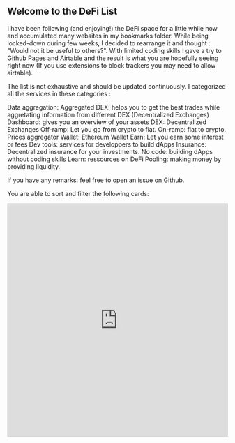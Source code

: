 ## Welcome to the DeFi List

I have been following (and enjoying!) the DeFi space for a little while now and accumulated many websites in my bookmarks folder. While being locked-down during few weeks, I decided to rearrange it and thought : "Would not it be useful to others?". With limited coding skills I gave a try to Github Pages and Airtable and the result is what you are hopefully seeing right now (If you use extensions to block trackers you may need to allow airtable).

The list is not exhaustive and should be updated continuously. I categorized all the services in these categories :

Data aggregation:
Aggregated DEX: helps you to get the best trades while aggretating information from different DEX (Decentralized Exchanges)
Dashboard: gives you an overview of your assets
DEX: Decentralized Exchanges
Off-ramp: Let you go from crypto to fiat.
On-ramp: fiat to crypto.
Prices aggregator
Wallet: Ethereum Wallet
Earn: Let you earn some interest or fees
Dev tools: services for developpers to build dApps
Insurance: Decentralized insurance for your investments.
No code: building dApps without coding skills
Learn: ressources on DeFi
Pooling: making money by providing liquidity.

If you have any remarks: feel free to open an issue on Github.

You are able to sort and filter the following cards:


<iframe class="airtable-embed" src="https://airtable.com/embed/shr2LVg9uQFYAkHX0?backgroundColor=orange&viewControls=on" frameborder="0" onmousewheel="" width="100%" height="533" style="background: transparent; border: 1px solid #ccc;"></iframe>
